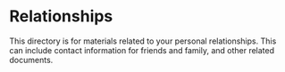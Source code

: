 # Relationships

This directory is for materials related to your personal relationships. This can include contact information for friends and family, and other related documents.
